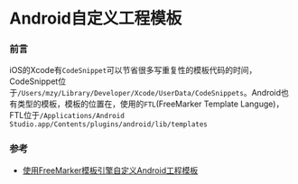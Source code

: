 # Android自定义工程模板

### 前言
iOS的Xcode有`CodeSnippet`可以节省很多写重复性的模板代码的时间，CodeSnippet位于`/Users/mzy/Library/Developer/Xcode/UserData/CodeSnippets`。Android也有类型的模板，模板的位置在，使用的`FTL`(FreeMarker Template Languge)，FTL位于`/Applications/Android Studio.app/Contents/plugins/android/lib/templates`


### 参考
* [使用FreeMarker模板引擎自定义Android工程模板](https://zhuanlan.zhihu.com/p/21301904?f3fb8ead20=e9b4474ce51d4f8f29cfc4d9d21732a7)